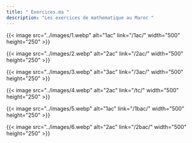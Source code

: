 ```yaml
---
title: " Exercices.ma "
description: "Les exercices de mathematique au Maroc "
---
```


{{< image src="../images/1.webp" alt="1ac" link="/1ac/" width="500" height="250" >}}

{{< image src="../images/2.webp" alt="2ac" link="/2ac/" width="500" height="250" >}}

{{< image src="../images/3.webp" alt="3ac" link="/3ac/" width="500" height="250" >}}

{{< image src="../images/4.webp" alt="2ac" link="/tc/" width="500" height="250" >}}

{{< image src="../images/5.webp" alt="1ac" link="/1bac/" width="500" height="250" >}}

{{< image src="../images/6.webp" alt="2ac" link="/2bac/" width="500" height="250" >}}
